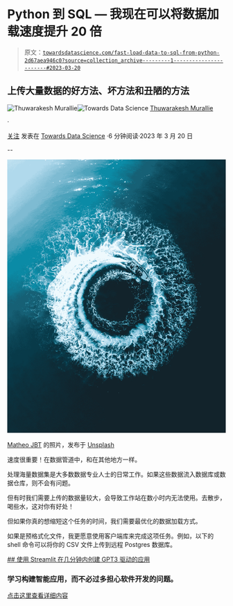 # Python 到 SQL — 我现在可以将数据加载速度提升 20 倍

> 原文：[`towardsdatascience.com/fast-load-data-to-sql-from-python-2d67aea946c0?source=collection_archive---------1-----------------------#2023-03-20`](https://towardsdatascience.com/fast-load-data-to-sql-from-python-2d67aea946c0?source=collection_archive---------1-----------------------#2023-03-20)

## 上传大量数据的好方法、坏方法和丑陋的方法

[](https://thuwarakesh.medium.com/?source=post_page-----2d67aea946c0--------------------------------)![Thuwarakesh Murallie](https://thuwarakesh.medium.com/?source=post_page-----2d67aea946c0--------------------------------)[](https://towardsdatascience.com/?source=post_page-----2d67aea946c0--------------------------------)![Towards Data Science](https://towardsdatascience.com/?source=post_page-----2d67aea946c0--------------------------------) [Thuwarakesh Murallie](https://thuwarakesh.medium.com/?source=post_page-----2d67aea946c0--------------------------------)

·

[关注](https://medium.com/m/signin?actionUrl=https%3A%2F%2Fmedium.com%2F_%2Fsubscribe%2Fuser%2F93ce19993bef&operation=register&redirect=https%3A%2F%2Ftowardsdatascience.com%2Ffast-load-data-to-sql-from-python-2d67aea946c0&user=Thuwarakesh+Murallie&userId=93ce19993bef&source=post_page-93ce19993bef----2d67aea946c0---------------------post_header-----------) 发表在 [Towards Data Science](https://towardsdatascience.com/?source=post_page-----2d67aea946c0--------------------------------) ·6 分钟阅读·2023 年 3 月 20 日[](https://medium.com/m/signin?actionUrl=https%3A%2F%2Fmedium.com%2F_%2Fvote%2Ftowards-data-science%2F2d67aea946c0&operation=register&redirect=https%3A%2F%2Ftowardsdatascience.com%2Ffast-load-data-to-sql-from-python-2d67aea946c0&user=Thuwarakesh+Murallie&userId=93ce19993bef&source=-----2d67aea946c0---------------------clap_footer-----------)

--

[](https://medium.com/m/signin?actionUrl=https%3A%2F%2Fmedium.com%2F_%2Fbookmark%2Fp%2F2d67aea946c0&operation=register&redirect=https%3A%2F%2Ftowardsdatascience.com%2Ffast-load-data-to-sql-from-python-2d67aea946c0&source=-----2d67aea946c0---------------------bookmark_footer-----------)![](img/8276c9e69e0172eae178b74760c9fee1.png)

[Matheo JBT](https://unsplash.com/@matheo_jbt?utm_source=medium&utm_medium=referral) 的照片，发布于 [Unsplash](https://unsplash.com/?utm_source=medium&utm_medium=referral)

速度很重要！在数据管道中，和在其他地方一样。

处理海量数据集是大多数数据专业人士的日常工作。如果这些数据流入数据库或数据仓库，则不会有问题。

但有时我们需要上传的数据量较大，会导致工作站在数小时内无法使用。去散步，喝些水，这对你有好处！

但如果你真的想缩短这个任务的时间，我们需要最优化的数据加载方式。

如果是预格式化文件，我更愿意使用客户端库来完成这项任务。例如，以下的 shell 命令可以将你的 CSV 文件上传到远程 Postgres 数据库。

[## 使用 Streamlit 在几分钟内创建 GPT3 驱动的应用](https://levelup.gitconnected.com/streamlit-openai-gpt3-example-app-b333da955ceb?source=post_page-----2d67aea946c0--------------------------------)

### 学习构建智能应用，而不必过多担心软件开发的问题。

[点击这里查看详细内容](https://levelup.gitconnected.com/streamlit-openai-gpt3-example-app-b333da955ceb?source=post_page-----2d67aea946c0--------------------------------)

